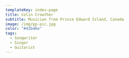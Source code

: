 ```yaml
---
templateKey: index-page
title: Colin Crowther
subtitle: Musician from Prince Edward Island, Canada
image: /img/pp-pic.jpg
color: "#43bd6e"
tags:
  - Songwriter
  - Singer
  - Guitarist
---
```


